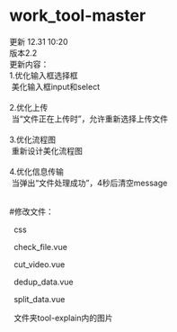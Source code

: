 # work_tool-master
更新 12.31 10:20<br>
版本2.2<br>
更新内容：<br>
  1.优化输入框选择框<br>
  &nbsp;美化输入框input和select<br>
        <br>
  2.优化上传<br>
  &nbsp;当“文件正在上传时”，允许重新选择上传文件<br>
  <br>
  3.优化流程图<br>
  &nbsp;重新设计美化流程图<br>
  <br>
  4.优化信息传输<br>
  &nbsp;当弹出“文件处理成功”，4秒后清空message<br>
  <br>
  
#修改文件：<br>
<p>&nbsp; css<br>
<p>&nbsp; check_file.vue<br>
<p>&nbsp; cut_video.vue<br>
<p>&nbsp; dedup_data.vue<br>
<p>&nbsp; split_data.vue<br>
<p>&nbsp; 文件夹tool-explain内的图片<br>

